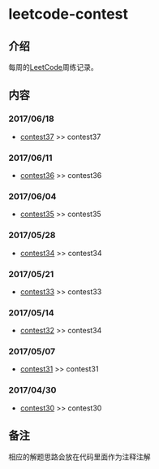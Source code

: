 # leetcode-contest

## **介绍**
每周的[LeetCode](https://leetcode.com/)周练记录。

## **内容**
### **2017/06/18**
- [contest37](https://leetcode.com/contest/leetcode-weekly-contest-37) >> contest37

### **2017/06/11**
- [contest36](https://leetcode.com/contest/leetcode-weekly-contest-36) >> contest36

### **2017/06/04**
- [contest35](https://leetcode.com/contest/leetcode-weekly-contest-35) >> contest35

### **2017/05/28**
- [contest34](https://leetcode.com/contest/leetcode-weekly-contest-34) >> contest34

### **2017/05/21**
- [contest33](https://leetcode.com/contest/leetcode-weekly-contest-33) >> contest33

### **2017/05/14**
- [contest32](https://leetcode.com/contest/leetcode-weekly-contest-32) >> contest34

### **2017/05/07**
- [contest31](https://leetcode.com/contest/leetcode-weekly-contest-31) >> contest31

### **2017/04/30**
- [contest30](https://leetcode.com/contest/leetcode-weekly-contest-30) >> contest30

## **备注**
相应的解题思路会放在代码里面作为注释注解
